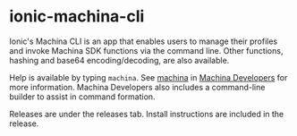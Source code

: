 # ionic-machina-cli
Ionic's Machina CLI is an app that enables users to manage their profiles and invoke Machina SDK functions via
the command line. Other functions, hashing and base64 encoding/decoding, are also available.

Help is available by typing `machina`.  See [machina](http://dev.ionic.com/tools/machina) in [Machina Developers](http://dev.ionic.com) for more information.
Machina Developers also includes a command-line builder to assist in command formation.

Releases are under the releases tab.  Install instructions are included in the release.
